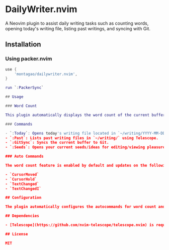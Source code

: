 # DailyWriter.nvim

A Neovim plugin to assist daily writing tasks such as counting words, opening today's writing file, listing past writings, and syncing with Git.

## Installation

### Using packer.nvim

```lua
use {
    'montagao/dailywriter.nvim',
}

run `:PackerSync`

## Usage

### Word Count

This plugin automatically displays the word count of the current buffer whenever you move the cursor or change the text.

### Commands

- `:Today`: Opens today's writing file located in `~/writing/YYYY-MM-DD.txt`.
- `:Past`: Lists past writing files in `~/writing/` using Telescope.
- `:GitSync`: Syncs the current buffer to Git.
- `:Seeds`: Opens your current seeds/ideas for editing/viewing pleasure, defaults to ~/writing/seeds.txt.

### Auto Commands

The word count feature is enabled by default and updates on the following events:

- `CursorMoved`
- `CursorHold`
- `TextChanged`
- `TextChangedI`

## Configuration

The plugin automatically configures the autocommands for word count and sets up the `:Seeds`, `:Today`, `:Past`, and `:GitSync` commands.

## Dependencies

- [Telescope](https://github.com/nvim-telescope/telescope.nvim) is required for the `:Past` command to work.

## License

MIT
